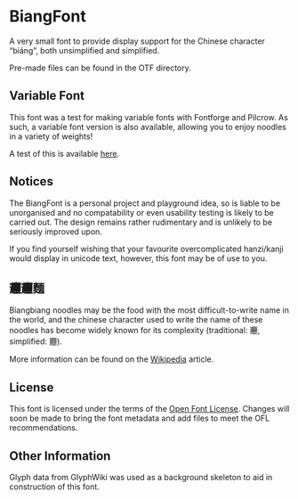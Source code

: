 # BiangFont
A very small font to provide display support for the Chinese character
“biáng”, both unsimplified and simplified.

Pre-made files can be found in the OTF directory.

## Variable Font
This font was a test for making variable fonts with Fontforge and Pilcrow.
As such, a variable font version is also available, allowing you to enjoy
noodles in a variety of weights!

A test of this is available
[here](https://fontfish.github.io/BiangFont/live-test/vf-test.html).

## Notices
The BiangFont is a personal project and playground idea, so is liable to
be unorganised and no compatability or even usability testing is likely
to be carried out. The design remains rather rudimentary and is unlikely
to be seriously improved upon.

If you find yourself wishing that your favourite overcomplicated
hanzi/kanji would display in unicode text, however, this font may be of
use to you.

## 𰻞𰻞麵
Biangbiang noodles may be the food with the most difficult-to-write name
in the world, and the chinese character used to write the name of these
noodles has become widely known for its complexity (traditional: 𰻞,
simplified: 𰻝).

More information can be found on the
[Wikipedia](https://en.wikipedia.org/wiki/Biangbiang_noodles)
article.

## License
This font is licensed under the terms of the
[Open Font License](https://scripts.sil.org/OFL).
Changes will soon be made to bring the font metadata and add files to
meet the OFL recommendations.

## Other Information
Glyph data from GlyphWiki was used as a background skeleton to aid in
construction of this font.
